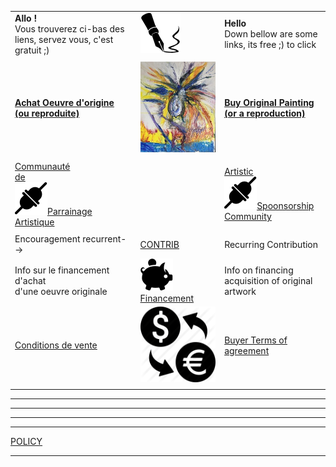 
|       |       |       |
|  ---  |  ---  |  ---  |
|  **Allo !** <br>Vous trouverez ci-bas des liens, servez vous, c'est gratuit ;)     |   ![](./img/ico/fountain-pen-close-up-64px.png)    |    **Hello** <br>Down bellow are some links, its free ;) to click   |
|       |       |       |
|    **[Achat Oeuvre d'origine <br>(ou reproduite)](https://www.artpal.com/jgisabelleart)**|  [![](./img/ap_articol_no_01__20x24__220320__tn.jpg)](https://www.artpal.com/jgisabelleart)     |   **[Buy Original Painting <br>(or a reproduction)](https://www.artpal.com/jgisabelleart)**     |
|       |       |       |
|    [Communauté  <br>de <br>![](./img/ico/connected-52.png)Parrainage Artistique](https://www.patreon.com/jgisabelleart)    |       |    [Artistic <br>![](./img/ico/connected-52.png)Spoonsorship Community](https://www.patreon.com/jgisabelleart)    |
|       |       |       |
|  Encouragement recurrent-->     |    [CONTRIB](contrib)   | Recurring Contribution       |
|Info sur le financement d'achat <br>d'une oeuvre originale |   [![](./img/ico/icons8-money-box-52.png)Financement](financement)    | Info on financing acquisition of original artwork      |
|  [Conditions de vente](conditionsacheteurs)     |  ![](./img/ico/currency-exchange-128.png)     | [Buyer Terms of agreement](conditionsacheteurs-en)       |
|       |       |       |


----


----
<!-- 
  ![](./img/ico/dotted-map-blue.png) -->
  

<!-- ### I am presently working in developping my style using various AI I trained.

#### here is one of my creation made from a Dali's inspiration : 

[![](0050_untitled_1937__us33_sdw_v02_1111x___150k_sdw_v02_2100x___135k__mtn.jpg)](0050_untitled_1937__us33_sdw_v02_1111x___150k_sdw_v02_2100x___135k.jpg) -->


<!-- Global site tag (gtag.js) - Google Analytics -->
<script async src="https://www.googletagmanager.com/gtag/js?id=G-KN1XRLTTQ0"></script>
<script>
  window.dataLayer = window.dataLayer || [];
  function gtag(){dataLayer.push(arguments);}
  gtag('js', new Date());

  gtag('config', 'G-KN1XRLTTQ0');
</script>

----


<script src="https://app.enzuzo.com/apps/enzuzo/static/js/__enzuzo-cookiebar.js?uuid=83eade62-b589-11ec-a58f-3be5ea4fa33c"></script>

<!-- Edit : https://app.enzuzo.com/settings/cookiebar -->

----

[POLICY](policy/index.md)

----


  
  
  
  
  
  
  
  
  
  
  
  
  
  
  
  


<!-- 
[test-CRM](test-crm.html) | [test-SaleIQ](test-saleiq.html) -->
